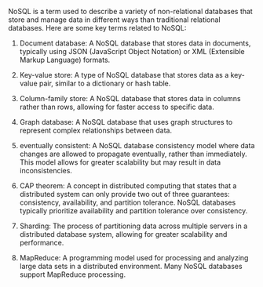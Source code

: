 NoSQL is a term used to describe a variety of non-relational databases that store and manage data in different ways than traditional relational databases. Here are some key terms related to NoSQL:

1. Document database: A NoSQL database that stores data in documents, typically using JSON (JavaScript Object Notation) or XML (Extensible Markup Language) formats.

2. Key-value store: A type of NoSQL database that stores data as a key-value pair, similar to a dictionary or hash table.

3. Column-family store: A NoSQL database that stores data in columns rather than rows, allowing for faster access to specific data.

4. Graph database: A NoSQL database that uses graph structures to represent complex relationships between data.

5. eventually consistent: A NoSQL database consistency model where data changes are allowed to propagate eventually, rather than immediately. This model allows for greater scalability but may result in data inconsistencies.

6. CAP theorem: A concept in distributed computing that states that a distributed system can only provide two out of three guarantees: consistency, availability, and partition tolerance. NoSQL databases typically prioritize availability and partition tolerance over consistency.

7. Sharding: The process of partitioning data across multiple servers in a distributed database system, allowing for greater scalability and performance.

8. MapReduce: A programming model used for processing and analyzing large data sets in a distributed environment. Many NoSQL databases support MapReduce processing.
